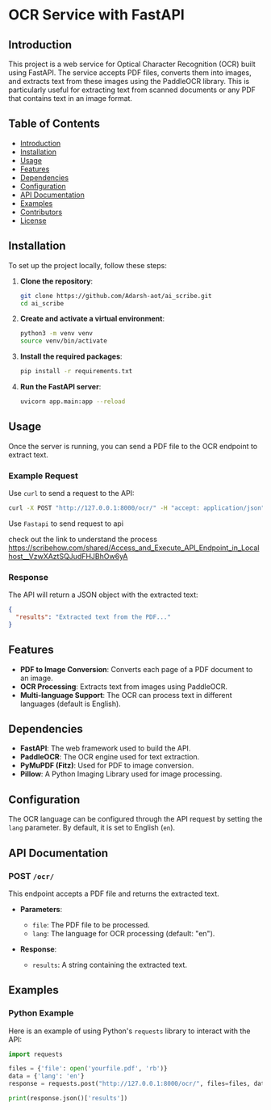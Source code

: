 # OCR Service with FastAPI

## Introduction

This project is a web service for Optical Character Recognition (OCR) built using FastAPI. The service accepts PDF files, converts them into images, and extracts text from these images using the PaddleOCR library. This is particularly useful for extracting text from scanned documents or any PDF that contains text in an image format.

## Table of Contents

- [Introduction](#introduction)
- [Installation](#installation)
- [Usage](#usage)
- [Features](#features)
- [Dependencies](#dependencies)
- [Configuration](#configuration)
- [API Documentation](#api-documentation)
- [Examples](#examples)
- [Contributors](#contributors)
- [License](#license)

## Installation

To set up the project locally, follow these steps:

1. **Clone the repository**:
   ```bash
   git clone https://github.com/Adarsh-aot/ai_scribe.git
   cd ai_scribe
   ```

2. **Create and activate a virtual environment**:
   ```bash
   python3 -m venv venv
   source venv/bin/activate
   ```

3. **Install the required packages**:
   ```bash
   pip install -r requirements.txt
   ```

4. **Run the FastAPI server**:
   ```bash
   uvicorn app.main:app --reload
   ```

## Usage

Once the server is running, you can send a PDF file to the OCR endpoint to extract text.

### Example Request

Use `curl` to send a request to the API:

```bash
curl -X POST "http://127.0.0.1:8000/ocr/" -H "accept: application/json" -H "Content-Type: multipart/form-data" -F "file=@yourfile.pdf" -F "lang=en"
```
Use    `Fastapi` to send request to api

check out the link to understand the process 
https://scribehow.com/shared/Access_and_Execute_API_Endpoint_in_Localhost__VzwXAztSQJudFHJBhOw6yA
### Response

The API will return a JSON object with the extracted text:

```json
{
  "results": "Extracted text from the PDF..."
}
```

## Features

- **PDF to Image Conversion**: Converts each page of a PDF document to an image.
- **OCR Processing**: Extracts text from images using PaddleOCR.
- **Multi-language Support**: The OCR can process text in different languages (default is English).

## Dependencies

- **FastAPI**: The web framework used to build the API.
- **PaddleOCR**: The OCR engine used for text extraction.
- **PyMuPDF (Fitz)**: Used for PDF to image conversion.
- **Pillow**: A Python Imaging Library used for image processing.

## Configuration

The OCR language can be configured through the API request by setting the `lang` parameter. By default, it is set to English (`en`).

## API Documentation

### POST `/ocr/`

This endpoint accepts a PDF file and returns the extracted text.

- **Parameters**:
  - `file`: The PDF file to be processed.
  - `lang`: The language for OCR processing (default: "en").

- **Response**:
  - `results`: A string containing the extracted text.

## Examples

### Python Example

Here is an example of using Python's `requests` library to interact with the API:

```python
import requests

files = {'file': open('yourfile.pdf', 'rb')}
data = {'lang': 'en'}
response = requests.post("http://127.0.0.1:8000/ocr/", files=files, data=data)

print(response.json()['results'])
```

